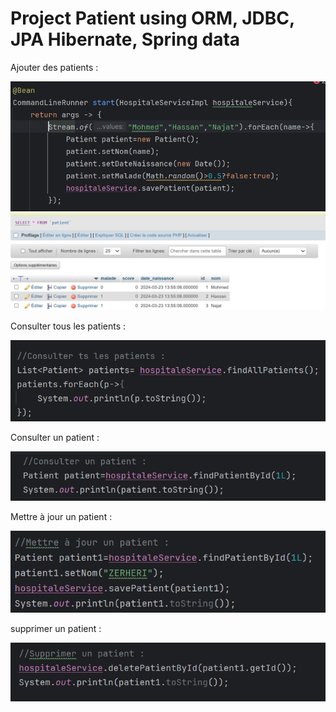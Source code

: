 <h1>
Project Patient using ORM, JDBC, JPA Hibernate, Spring data 
</h1>

<p>
Ajouter des patients : <br>
</p>
<img src="screenshots/img.png" alt="">

<img src="screenshots/img_1.png" alt="">

<p>Consulter tous les patients :</p>
<img src="screenshots/img_2.png" alt="">

<p>Consulter un patient :</p>
<img src="screenshots/img_3.png" alt="">

<p> Mettre à jour un patient  :</p>
<img src="screenshots/img_4.png" alt="">

<p>supprimer un patient :</p>
<img src="screenshots/img_5.png" alt="">

